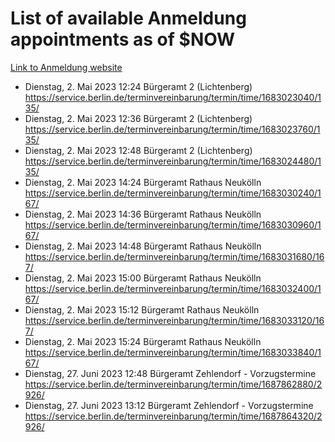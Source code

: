 # List of available Anmeldung appointments as of $NOW
[Link to Anmeldung website](https://service.berlin.de/terminvereinbarung/termin/tag.php?termin=1&anliegen[]=120686&dienstleisterlist=122210,122217,327316,122219,327312,122227,327314,122231,327346,122243,327348,122254,122252,329742,122260,329745,122262,329748,122271,327278,122273,327274,122277,327276,330436,122280,327294,122282,327290,122284,327292,122291,327270,122285,327266,122286,327264,122296,327268,150230,329760,122297,327286,122294,327284,122312,329763,122314,329775,122304,327330,122311,327334,122309,327332,317869,122281,327352,122279,329772,122283,122276,327324,122274,327326,122267,329766,122246,327318,122251,327320,122257,327322,122208,327298,122226,327300&herkunft=http%3A%2F%2Fservice.berlin.de%2Fdienstleistung%2F120686%2F)
- Dienstag, 2. Mai 2023 12:24 Bürgeramt 2 (Lichtenberg) https://service.berlin.de/terminvereinbarung/termin/time/1683023040/135/
- Dienstag, 2. Mai 2023 12:36 Bürgeramt 2 (Lichtenberg) https://service.berlin.de/terminvereinbarung/termin/time/1683023760/135/
- Dienstag, 2. Mai 2023 12:48 Bürgeramt 2 (Lichtenberg) https://service.berlin.de/terminvereinbarung/termin/time/1683024480/135/
- Dienstag, 2. Mai 2023 14:24 Bürgeramt Rathaus Neukölln https://service.berlin.de/terminvereinbarung/termin/time/1683030240/167/
- Dienstag, 2. Mai 2023 14:36 Bürgeramt Rathaus Neukölln https://service.berlin.de/terminvereinbarung/termin/time/1683030960/167/
- Dienstag, 2. Mai 2023 14:48 Bürgeramt Rathaus Neukölln https://service.berlin.de/terminvereinbarung/termin/time/1683031680/167/
- Dienstag, 2. Mai 2023 15:00 Bürgeramt Rathaus Neukölln https://service.berlin.de/terminvereinbarung/termin/time/1683032400/167/
- Dienstag, 2. Mai 2023 15:12 Bürgeramt Rathaus Neukölln https://service.berlin.de/terminvereinbarung/termin/time/1683033120/167/
- Dienstag, 2. Mai 2023 15:24 Bürgeramt Rathaus Neukölln https://service.berlin.de/terminvereinbarung/termin/time/1683033840/167/
- Dienstag, 27. Juni 2023 12:48 Bürgeramt Zehlendorf - Vorzugstermine https://service.berlin.de/terminvereinbarung/termin/time/1687862880/2926/
- Dienstag, 27. Juni 2023 13:12 Bürgeramt Zehlendorf - Vorzugstermine https://service.berlin.de/terminvereinbarung/termin/time/1687864320/2926/
